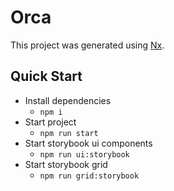 

# Orca

This project was generated using [Nx](https://nx.dev).

## Quick Start


- Install dependencies
  - `npm i`
- Start project
  - `npm run start`
- Start storybook ui components
  - `npm run ui:storybook`
- Start storybook grid
  - `npm run grid:storybook`

  

